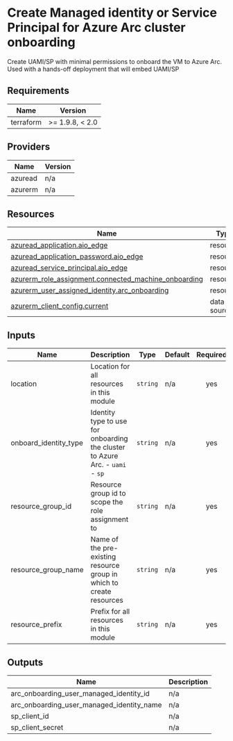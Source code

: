 <!-- BEGIN_TF_DOCS -->
<!-- markdown-table-prettify-ignore-start -->
# Create Managed identity or Service Principal for Azure Arc cluster onboarding

Create UAMI/SP with minimal permissions to onboard the VM to Azure Arc.
Used with a hands-off deployment that will embed UAMI/SP

## Requirements

| Name | Version |
|------|---------|
| terraform | >= 1.9.8, < 2.0 |

## Providers

| Name | Version |
|------|---------|
| azuread | n/a |
| azurerm | n/a |

## Resources

| Name | Type |
|------|------|
| [azuread_application.aio_edge](https://registry.terraform.io/providers/hashicorp/azuread/latest/docs/resources/application) | resource |
| [azuread_application_password.aio_edge](https://registry.terraform.io/providers/hashicorp/azuread/latest/docs/resources/application_password) | resource |
| [azuread_service_principal.aio_edge](https://registry.terraform.io/providers/hashicorp/azuread/latest/docs/resources/service_principal) | resource |
| [azurerm_role_assignment.connected_machine_onboarding](https://registry.terraform.io/providers/hashicorp/azurerm/latest/docs/resources/role_assignment) | resource |
| [azurerm_user_assigned_identity.arc_onboarding](https://registry.terraform.io/providers/hashicorp/azurerm/latest/docs/resources/user_assigned_identity) | resource |
| [azurerm_client_config.current](https://registry.terraform.io/providers/hashicorp/azurerm/latest/docs/data-sources/client_config) | data source |

## Inputs

| Name | Description | Type | Default | Required |
|------|-------------|------|---------|:--------:|
| location | Location for all resources in this module | `string` | n/a | yes |
| onboard\_identity\_type | Identity type to use for onboarding the cluster to Azure Arc.  - `uami` - `sp` | `string` | n/a | yes |
| resource\_group\_id | Resource group id to scope the role assignment to | `string` | n/a | yes |
| resource\_group\_name | Name of the pre-existing resource group in which to create resources | `string` | n/a | yes |
| resource\_prefix | Prefix for all resources in this module | `string` | n/a | yes |

## Outputs

| Name | Description |
|------|-------------|
| arc\_onboarding\_user\_managed\_identity\_id | n/a |
| arc\_onboarding\_user\_managed\_identity\_name | n/a |
| sp\_client\_id | n/a |
| sp\_client\_secret | n/a |
<!-- markdown-table-prettify-ignore-end -->
<!-- END_TF_DOCS -->
